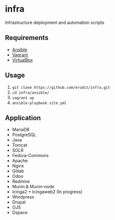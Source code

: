 # infra
Infrastructure deployment and automation scripts

## Requirements

* [Ansible](http://www.ansible.com/)
* [Vagrant](https://www.vagrantup.com/)
* [VirtualBox](https://www.virtualbox.org/)

## Usage

1. `git clone https://github.com/erudit/infra.git`
2. `cd infra/ansible/`
3. `vagrant up`
4. `ansible-playbook site.yml`

## Application

- MariaDB
- PostgreSQL
- Java
- Tomcat
- SOLR
- Fedora-Commons
- Apache
- Nginx
- Gitlab
- Odoo
- Redmine
- Munin & Munin-node
- Icinga2 + Icingaweb2 (In progress)
- Wordpress
- Drupal
- OJS
- Dspace
